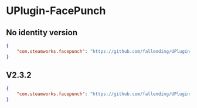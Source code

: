 # UPlugin-FacePunch

## No identity version

```json
{
    "com.steamworks.facepunch": "https://github.com/fallending/UPlugin-FacePunch.git?path=/#v0.0.3"
}
```

## V2.3.2

```json
{
    "com.steamworks.facepunch": "https://github.com/fallending/UPlugin-FacePunch.git?path=/#v2.3.2"
}
```